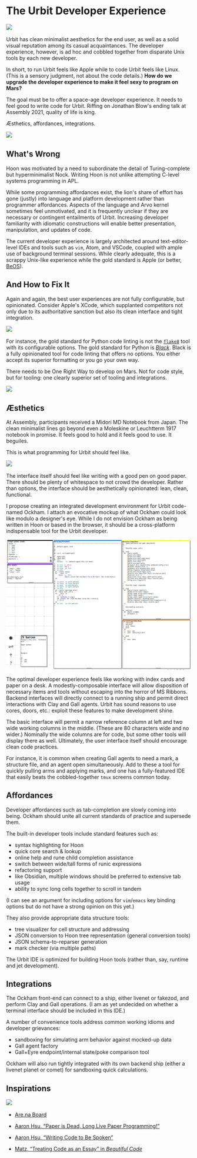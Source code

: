 #   The Urbit Developer Experience

![](https://upload.wikimedia.org/wikipedia/commons/8/8c/Russell_PM_1%2B1%3D2.png)

Urbit has clean minimalist aesthetics for the end user, as well as a solid visual reputation among its casual acquaintances.  The developer experience, however, is ad hoc and cobbled together from disparate Unix tools by each new developer.

In short, to run Urbit feels like Apple while to code Urbit feels like Linux.  (This is a sensory judgment, not about the code details.)  **How do we upgrade the developer experience to make it feel sexy to program on Mars?**

The goal must be to offer a space-age developer experience.  It needs to feel good to write code for Urbit.  Riffing on Jonathan Blow's ending talk at Assembly 2021, quality of life is king.

Æsthetics, affordances, integrations.

![](https://d2w9rnfcy7mm78.cloudfront.net/13644100/original_ee2bfff2698617ea98782c9c84761906.png?1634750876?bc=0)

##  What's Wrong

Hoon was motivated by a need to subordinate the detail of Turing-complete but hyperminimalist Nock.  Writing Hoon is not unlike attempting C-level systems programming in APL.

While some programming affordances exist, the lion's share of effort has gone (justly) into language and platform development rather than programmer affordances.  Aspects of the language and Arvo kernel sometimes feel unmotivated, and it is frequently unclear if they are necessary or contingent entailments of Urbit.  Increasing developer familiarity with idiomatic constructions will enable better presentation, manipulation, and updates of code.

The current developer experience is largely architected around text-editor-level IDEs and tools such as `vim`, Atom, and VSCode, coupled with ample use of background terminal sessions.  While clearly adequate, this is a scrappy Unix-like experience while the gold standard is Apple (or better, [BeOS](https://www.hackneys.com/docs/in-the-beginning-was-the-command-line.pdf)).

##  And How to Fix It

Again and again, the best user experiences are not fully configurable, but opinionated.  Consider Apple's XCode, which supplanted competitors not only due to its authoritative sanction but also its clean interface and tight integration.

![](https://images.macrumors.com/t/IJCJ-UwJCx_7jNIXVC-kQ0CZK-s=/400x0/article-new/2018/06/xcode-10-800x450.jpg?lossy)

For instance, the gold standard for Python code linting is not the [`flake8`](https://pypi.org/project/flake8/) tool with its configurable options.  The gold standard for Python is [_Black_](https://pypi.org/project/black/).  Black is a fully opinionated tool for code linting that offers no options.  You either accept its superior formatting or you go your own way.

There needs to be One Right Way to develop on Mars.  Not for code style, but for tooling:  one clearly superior set of tooling and integrations.

![](https://d2w9rnfcy7mm78.cloudfront.net/13644134/original_266dea1c5f5e0d89f5e44d07e02cb764.png?1634750938?bc=0)

##  Æsthetics

At Assembly, participants received a Midori MD Notebook from Japan.  The clean minimalist lines go beyond even a Moleskine or Leuchtterm 1917 notebook in promise.  It feels good to hold and it feels good to use.  It beguiles.

This is what programming for Urbit should feel like.

![](https://images.squarespace-cdn.com/content/v1/5005c8fc84ae929b37214ebd/1503053438150-LLT9PWST7EN9OSR87T2X/Top+Image.jpg)

The interface itself should feel like writing with a good pen on good paper.  There should be plenty of whitespace to not crowd the developer.  Rather than options, the interface should be aesthetically opinionated:  lean, clean, functional.

I propose creating an integrated development environment for Urbit code-named Ockham.  I attach an evocative mockup of what Ockham could look like modulo a designer's eye.  While I do not envision Ockham as being written in Hoon or based in the browser, it should be a cross-platform indispensable tool for the Urbit developer.

![](./ockham-main.png)

The optimal developer experience feels like working with index cards and paper on a desk.  A modestly-composable interface will allow disposition of necessary items and tools without escaping into the horror of MS Ribbons.  Backend interfaces will directly connect to a running ship and permit direct interactions with Clay and Gall agents.  Urbit has sound reasons to use cores, doors, etc.:  exploit these features to make development shine.

The basic interface will permit a narrow reference column at left and two wide working columns in the middle.  (These are 80 characters wide and no wider.)  Nominally the wide columns are for code, but some other tools will display there as well.  Ultimately, the user interface itself should encourage clean code practices.

For instance, it is common when creating Gall agents to need a mark, a structure file, and an agent open simultaneously.  Add to these a tool for quickly pulling arms and applying marks, and one has a fully-featured IDE that easily beats the cobbled-together `tmux` screens common today.

##  Affordances

Developer affordances such as tab-completion are slowly coming into being.  Ockham should unite all current standards of practice and supersede them.

The built-in developer tools include standard features such as:

- syntax highlighting for Hoon
- quick core search & lookup
- online help and rune child completion assistance
- switch between wide/tall forms of runic expressions
- refactoring support
- like Obsidian, multiple windows should be preferred to extensive tab usage
- ability to sync long cells together to scroll in tandem

(I can see an argument for including options for `vim`/`emacs` key binding options but do not have a strong opinion on this yet.)

They also provide appropriate data structure tools:

- tree visualizer for cell structure and addressing
- JSON conversion to Hoon tree representation (general conversion tools)
- JSON schema-to-reparser generation
- mark checker (via multiple paths)

The Urbit IDE is optimized for building Hoon tools (rather than, say, runtime and jet development).

##  Integrations

The Ockham front-end can connect to a ship, either livenet or fakezod, and perform Clay and Gall operations.  (I am as yet undecided on whether a terminal interface should be included in this IDE.)

A number of convenience tools address common working idioms and developer grievances:

- sandboxing for simulating arm behavior against mocked-up data
- Gall agent factory
- Gall+Eyre endpoint/internal state/poke comparison tool

Ockham will also run tightly integrated with its own backend ship (either a livenet planet or comet) for sandboxing quick calculations.

##  Inspirations

![](https://d2w9rnfcy7mm78.cloudfront.net/13643908/original_36df1c6d755667fafcb2a76f4fc25af9.png?1634750322?bc=0)

- [Are.na Board](https://www.are.na/neal-davis/ockham-ide)

- [Aaron Hsu,  “Paper is Dead, Long Live Paper Programming!”](https://www.sacrideo.us/paper-is-dead-long-live-paper-programming/)
- [Aaron Hsu, “Writing Code to Be Spoken”](https://www.sacrideo.us/writing-code-to-be-spoken/)
- [Matz, “Treating Code as an Essay” in _Beautiful Code_](http://libgen.rs/book/index.php?md5=6DA426C76EE6E1983F3D42D825D21235)

